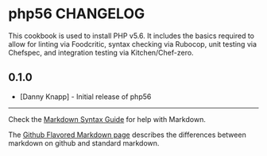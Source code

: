 php56 CHANGELOG
===========================

This cookbook is used to install PHP v5.6.
It includes the basics required to allow for linting via Foodcritic, syntax checking via Rubocop, unit testing via Chefspec, and integration testing via Kitchen/Chef-zero.

0.1.0
-----
- [Danny Knapp] - Initial release of php56

- - -
Check the [Markdown Syntax Guide](http://daringfireball.net/projects/markdown/syntax) for help with Markdown.

The [Github Flavored Markdown page](http://github.github.com/github-flavored-markdown/) describes the differences between markdown on github and standard markdown.
